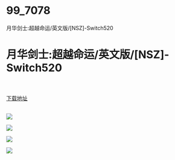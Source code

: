 # 99_7078
月华剑士:超越命运/英文版/[NSZ]-Switch520
# 月华剑士:超越命运/英文版/[NSZ]-Switch520
 <br/></br>
[下载地址](https://www.switch520.cc/article/7078 "下载地址")
<br/></br>

<p><span><strong><img src="https://www.switch520.cc/muke_img/upload_art_editor_20201101-1_b6217a9d709af3813c23299cf96d8c7e.jpg"></strong></span></p>
<p><span><strong><img src="https://www.switch520.cc/muke_img/upload_art_editor_20201101-1_4f0068c5b80ccaf2526e04f56fbac984.jpg"></strong></span></p>
<p><span><strong><img src="https://www.switch520.cc/muke_img/upload_art_editor_20201101-1_ea43ad7ecddd4489ca163d85f51c8add.jpg"></strong></span></p>
<p><span><strong><img src="https://www.switch520.cc/muke_img/upload_art_editor_20201101-1_939552190ae76b0cbf1d3415080b2bfb.jpg"></strong></span></p>
<p></p>
